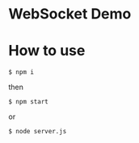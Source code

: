 WebSocket Demo
==============

# How to use

```
$ npm i
```

then

```
$ npm start
```

or

```
$ node server.js
```
